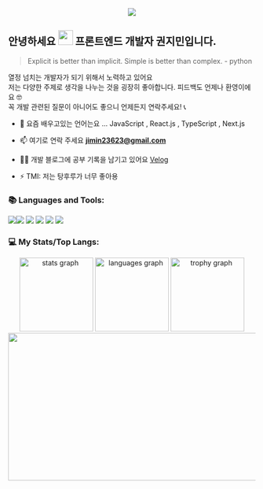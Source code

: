 

<div align="center">
  <img src="https://profile-counter.glitch.me/mingzzi96/count.svg?"  />
</div>

###
## 안녕하세요 <img width="30" src="https://raw.githubusercontent.com/aemmadi/aemmadi/master/wave.gif"> 프론트엔드 개발자 권지민입니다.

> Explicit is better than implicit. Simple is better than complex. - python


열정 넘치는 개발자가 되기 위해서 노력하고 있어요 <br>
저는 다양한 주제로 생각을 나누는 것을 굉장히 좋아합니다. 피드백도 언제나 환영이에요 🤓<br>
꼭 개발 관련된 질문이 아니어도 좋으니 언제든지 연락주세요! 📞
<br>
- 🌱 요즘 배우고있는 언어는요 ... JavaScript , React.js , TypeScript , Next.js

- 📫 여기로 연락 주세요 **jimin23623@gmail.com**

- ✍🏼 개발 블로그에 공부 기록을 남기고 있어요 [Velog](https://velog.io/@ooo3289)

- ⚡ TMI: 저는 탕후루가 너무 좋아용



###

<p align="left"></p>

###
<h3 align="left">📚 Languages and Tools:</h3>
<div align="left">
  <img src="https://img.shields.io/badge/html5-E34F26?style=for-the-badge&logo=html5&logoColor=white"><img src="https://img.shields.io/badge/css-1572B6?style=for-the-badge&logo=css3&logoColor=white">
  <img src="https://img.shields.io/badge/javascript-F7DF1E?style=for-the-badge&logo=javascript&logoColor=black">
  <img src="https://img.shields.io/badge/react-61DAFB?style=for-the-badge&logo=react&logoColor=black">
  <img src="https://img.shields.io/badge/next.js-000000?style=for-the-badge&logo=nextjs&logoColor=black">
  <img src="https://img.shields.io/badge/typescript-3178C6?style=for-the-badge&logo=typescript&logoColor=white">
</div>

###
<h3 align="left">💻 My Stats/Top Langs:</h3>
<div align="center">
  <img src="https://github-readme-stats.vercel.app/api?username=mingzzi96&hide_title=false&hide_rank=false&show_icons=true&include_all_commits=true&count_private=true&disable_animations=false&theme=dark&locale=en&hide_border=false&order=1" height="150" alt="stats graph"  />
  <img src="https://github-readme-stats.vercel.app/api/top-langs?username=mingzzi96&locale=en&hide_title=false&layout=compact&card_width=320&langs_count=5&theme=dark&hide_border=false&order=2" height="150" alt="languages graph"  />
  <img src="https://github-profile-trophy.vercel.app?username=mingzzi96&theme=onedark&column=-1&row=1&margin-w=8&margin-h=8&no-bg=false&no-frame=false&order=4" height="150" alt="trophy graph"  />
</div>

<a href="https://github.com/devxb/gitanimals">
<img
  src="https://render.gitanimals.org/farms/mingzzi96"
  width="600"
  height="300"
/>
</a>
